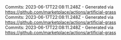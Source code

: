 Commits: 2023-06-17T22:08:11.248Z - Generated via https://github.com/marketplace/actions/artificial-grass
<br>
Commits: 2023-06-17T22:08:11.248Z - Generated via https://github.com/marketplace/actions/artificial-grass
<br>
Commits: 2023-06-17T22:08:11.248Z - Generated via https://github.com/marketplace/actions/artificial-grass
<br>

